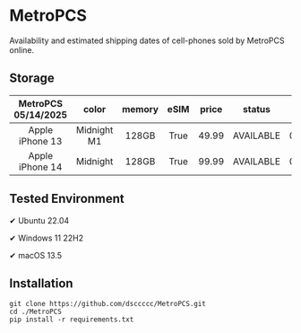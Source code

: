 # MetroPCS
Availability and estimated shipping dates of cell-phones sold by MetroPCS online.
## Storage
|MetroPCS 05/14/2025|color|memory|eSIM|price|status|shipping from|shipping to|
|:--:|:--:|:--:|:--:|:--:|:--:|:--:|:--:|
|Apple iPhone 13|Midnight M1|128GB|True|49.99|AVAILABLE|05/14/2025|05/19/2025|
|Apple iPhone 14|Midnight|128GB|True|99.99|AVAILABLE|05/14/2025|05/19/2025|

## Tested Environment
✔ Ubuntu 22.04

✔ Windows 11 22H2

✔ macOS 13.5
## Installation
```
git clone https://github.com/dsccccc/MetroPCS.git
cd ./MetroPCS
pip install -r requirements.txt
```
